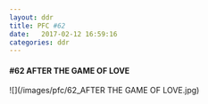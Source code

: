 ```yaml
---
layout: ddr
title: PFC #62
date:   2017-02-12 16:59:16
categories: ddr
---
```

#### **#62** AFTER THE GAME OF LOVE
![](/images/pfc/62_AFTER THE GAME OF LOVE.jpg)
